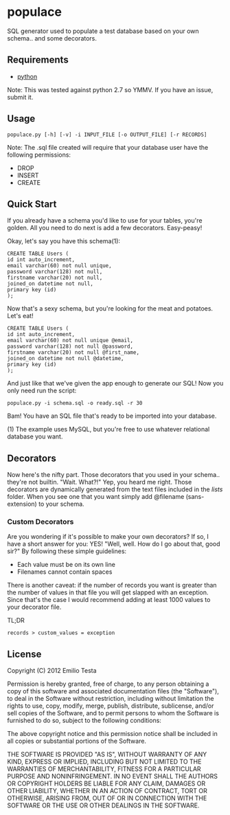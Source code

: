 # populace
SQL generator used to populate a test database based on your own schema.. and some decorators.

## Requirements
* [python](http://python.org)

Note: This was tested against python 2.7 so YMMV. If you have an issue, submit it.

## Usage
    populace.py [-h] [-v] -i INPUT_FILE [-o OUTPUT_FILE] [-r RECORDS]

Note: The .sql file created will require that your database user have the following permissions:
* DROP
* INSERT
* CREATE

## Quick Start
If you already have a schema you'd like to use for your tables, you're golden. All you need to do next is add a few decorators. Easy-peasy!

Okay, let's say you have this schema(1):

    CREATE TABLE Users (
    id int auto_increment,
    email varchar(60) not null unique,
    password varchar(128) not null,
    firstname varchar(20) not null,
    joined_on datetime not null,
    primary key (id)
    );

Now that's a sexy schema, but you're looking for the meat and potatoes. Let's eat!

    CREATE TABLE Users (
    id int auto_increment,
    email varchar(60) not null unique @email,
    password varchar(128) not null @password,
    firstname varchar(20) not null @first_name,
    joined_on datetime not null @datetime,
    primary key (id)
    );

And just like that we've given the app enough to generate our SQL! Now you only need run the script:

    populace.py -i schema.sql -o ready.sql -r 30

Bam! You have an SQL file that's ready to be imported into your database.

(1) The example uses MySQL, but you're free to use whatever relational database you want.

## Decorators
Now here's the nifty part. Those decorators that you used in your schema.. they're not builtin. "Wait. What?!" Yep, you heard me right. Those decorators are dynamically generated from the text files included in the _lists_ folder. When you see one that you want simply add @filename (sans-extension) to your schema.

### Custom Decorators
Are you wondering if it's possible to make your own decorators? If so, I have a short answer for you: YES! "Well, well. How do I go about that, good sir?" By following these simple guidelines:

* Each value must be on its own line
* Filenames cannot contain spaces

There is another caveat: if the number of records you want is greater than the number of values in that file you will get slapped with an exception. Since that's the case I would recommend adding at least 1000 values to your decorator file.

TL;DR

    records > custom_values = exception

## License
Copyright (C) 2012 Emilio Testa

Permission is hereby granted, free of charge, to any person obtaining a copy of this software and associated documentation files (the "Software"), to deal in the Software without restriction, including without limitation the rights to use, copy, modify, merge, publish, distribute, sublicense, and/or sell copies of the Software, and to permit persons to whom the Software is furnished to do so, subject to the following conditions:

The above copyright notice and this permission notice shall be included in all copies or substantial portions of the Software.

THE SOFTWARE IS PROVIDED "AS IS", WITHOUT WARRANTY OF ANY KIND, EXPRESS OR IMPLIED, INCLUDING BUT NOT LIMITED TO THE WARRANTIES OF MERCHANTABILITY, FITNESS FOR A PARTICULAR PURPOSE AND NONINFRINGEMENT. IN NO EVENT SHALL THE AUTHORS OR COPYRIGHT HOLDERS BE LIABLE FOR ANY CLAIM, DAMAGES OR OTHER LIABILITY, WHETHER IN AN ACTION OF CONTRACT, TORT OR OTHERWISE, ARISING FROM, OUT OF OR IN CONNECTION WITH THE SOFTWARE OR THE USE OR OTHER DEALINGS IN THE SOFTWARE.